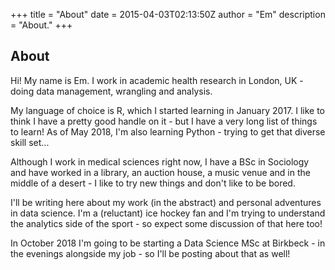 +++
title = "About"
date = 2015-04-03T02:13:50Z
author = "Em"
description = "About."
+++

## About

Hi! My name is Em. I work in academic health research in London, UK - doing data management, wrangling and analysis. 

My language of choice is R, which I started learning in January 2017. I like to think I have a pretty good handle on it - but I have a very long list of things to learn! As of May 2018, I'm also learning Python - trying to get that diverse skill set...

Although I work in medical sciences right now, I have a BSc in Sociology and have worked in a library, an auction house, a music venue and in the middle of a desert - I like to try new things and don't like to be bored. 

I'll be writing here about my work (in the abstract) and personal adventures in data science. I'm a (reluctant) ice hockey fan and I'm trying to understand the analytics side of the sport - so expect some discussion of that here too!

In October 2018 I'm going to be starting a Data Science MSc at Birkbeck - in the evenings alongside my job - so I'll be posting about that as well!
